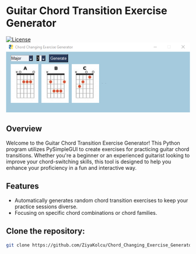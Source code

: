 # Guitar Chord Transition Exercise Generator

[![License](https://img.shields.io/badge/license-MIT-blue.svg)](https://opensource.org/licenses/MIT)
<br>
![Screenshot](Screenshot/Screenshot.png)

## Overview

Welcome to the Guitar Chord Transition Exercise Generator! This Python program utilizes PySimpleGUI to create exercises for practicing guitar chord transitions. Whether you're a beginner or an experienced guitarist looking to improve your chord-switching skills, this tool is designed to help you enhance your proficiency in a fun and interactive way.

## Features

- Automatically generates random chord transition exercises to keep your practice sessions diverse.
- Focusing on specific chord combinations or chord families.


## Clone the repository:
   ```bash
   git clone https://github.com/ZiyaKolcu/Chord_Changing_Exercise_Generator.git
